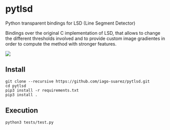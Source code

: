 # pytlsd
Python transparent bindings for LSD (Line Segment Detector)

Bindings over the original C implementation of LSD, that allows to change the different thresholds involved and to provide custom image gradientes in order to compute the method with stronger features.

![](resources/example.jpg)

## Install

```
git clone --recursive https://github.com/iago-suarez/pytlsd.git
cd pytlsd
pip3 install -r requirements.txt
pip3 install .
```

## Execution

```
python3 tests/test.py
```
